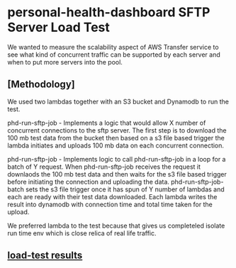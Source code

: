 # personal-health-dashboard SFTP Server Load Test

We wanted to measure the scalability aspect of AWS Transfer service to see what kind of concurrent 
traffic can be supported by each server and when to put more servers into the pool.


## [Methodology]
We used two lambdas together with an S3 bucket and Dynamodb to run the test.

phd-run-sftp-job - Implements a logic that would allow X number of concurrent connections 
to the sftp server. The first step is to download the 100 mb test data from the bucket
then based on a s3 file based trigger the lambda initiates and uploads 100 mb data on each concurrent
connection.

phd-run-sftp-job - Implements logic to call phd-run-sftp-job in a loop for a batch of Y request. When phd-run-sftp-job receives the request it downlaods the 100 mb test data and then waits for the s3 file based
trigger before initiating the connection and uploading the data. phd-run-sftp-job-batch sets the s3 file trigger
once it has spun of Y number of lambdas and each are ready with their test data downloaded. Each lambda writes the result into dynamodb with connection time and total time taken for the upload.

We preferred lambda to the test because that gives us completeled isolate run time env which is close relica of  real life traffic.

## [load-test results](load-test/results/sftp-load-test-results.png)




